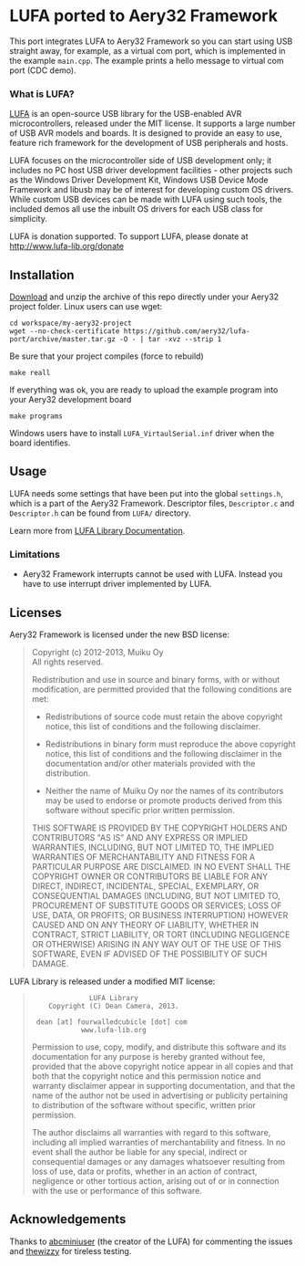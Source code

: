 # LUFA ported to Aery32 Framework

This port integrates LUFA to Aery32 Framework so you can start using USB
straight away, for example, as a virtual com port, which is implemented in
the example `main.cpp`. The example prints a hello message to virtual com
port (CDC demo).

### What is LUFA?

[LUFA](https://github.com/abcminiuser/lufa) is an open-source USB
library for the USB-enabled AVR microcontrollers, released under the MIT
license. It supports a large number of USB AVR models and boards. It is
designed to provide an easy to use, feature rich framework for the development
of USB peripherals and hosts.

LUFA focuses on the microcontroller side of USB development only; it includes
no PC host USB driver development facilities - other projects such as the
Windows Driver Development Kit, Windows USB Device Mode Framework and libusb
may be of interest for developing custom OS drivers. While custom USB devices
can be made with LUFA using such tools, the included demos all use the inbuilt
OS drivers for each USB class for simplicity.

LUFA is donation supported. To support LUFA, please donate at
http://www.lufa-lib.org/donate

## Installation

[Download](https://github.com/aery32/lufa-port/archive/master.zip) and
unzip the archive of this repo directly under your Aery32 project folder.
Linux users can use wget:

```
cd workspace/my-aery32-project
wget --no-check-certificate https://github.com/aery32/lufa-port/archive/master.tar.gz -O - | tar -xvz --strip 1
```

Be sure that your project compiles (force to rebuild)

```
make reall
```

If everything was ok, you are ready to upload the example program into
your Aery32 development board

```
make programs
```

Windows users have to install `LUFA_VirtaulSerial.inf` driver when the board
identifies.

## Usage

LUFA needs some settings that have been put into the global `settings.h`,
which is a part of the Aery32 Framework. Descriptor files, `Descriptor.c` and
`Descriptor.h` can be found from `LUFA/` directory.

Learn more from [LUFA Library Documentation](http://www.fourwalledcubicle.com/files/LUFA/Doc/130303/html/).

### Limitations

- Aery32 Framework interrupts cannot be used with LUFA. Instead you have to
  use interrupt driver implemented by LUFA.

## Licenses

Aery32 Framework is licensed under the new BSD license:

> Copyright (c) 2012-2013, Muiku Oy  
> All rights reserved.
>
> Redistribution and use in source and binary forms, with or without modification,
> are permitted provided that the following conditions are met:
>
>    * Redistributions of source code must retain the above copyright notice,
>      this list of conditions and the following disclaimer.
>
>    * Redistributions in binary form must reproduce the above copyright notice,
>      this list of conditions and the following disclaimer in the documentation
>      and/or other materials provided with the distribution.
>
>    * Neither the name of Muiku Oy nor the names of its contributors may be
>      used to endorse or promote products derived from this software without
>      specific prior written permission.
>
> THIS SOFTWARE IS PROVIDED BY THE COPYRIGHT HOLDERS AND CONTRIBUTORS "AS IS" AND
> ANY EXPRESS OR IMPLIED WARRANTIES, INCLUDING, BUT NOT LIMITED TO, THE IMPLIED
> WARRANTIES OF MERCHANTABILITY AND FITNESS FOR A PARTICULAR PURPOSE ARE
> DISCLAIMED. IN NO EVENT SHALL THE COPYRIGHT OWNER OR CONTRIBUTORS BE LIABLE FOR
> ANY DIRECT, INDIRECT, INCIDENTAL, SPECIAL, EXEMPLARY, OR CONSEQUENTIAL DAMAGES
> (INCLUDING, BUT NOT LIMITED TO, PROCUREMENT OF SUBSTITUTE GOODS OR SERVICES;
> LOSS OF USE, DATA, OR PROFITS; OR BUSINESS INTERRUPTION) HOWEVER CAUSED AND ON
> ANY THEORY OF LIABILITY, WHETHER IN CONTRACT, STRICT LIABILITY, OR TORT
> (INCLUDING NEGLIGENCE OR OTHERWISE) ARISING IN ANY WAY OUT OF THE USE OF THIS
> SOFTWARE, EVEN IF ADVISED OF THE POSSIBILITY OF SUCH DAMAGE.


LUFA Library is released under a modified MIT license:

>                   LUFA Library
>         Copyright (C) Dean Camera, 2013.
> 
>      dean [at] fourwalledcubicle [dot] com
>                 www.lufa-lib.org
> 
> 
> Permission to use, copy, modify, and distribute this software
> and its documentation for any purpose is hereby granted without
> fee, provided that the above copyright notice appear in all
> copies and that both that the copyright notice and this
> permission notice and warranty disclaimer appear in supporting
> documentation, and that the name of the author not be used in
> advertising or publicity pertaining to distribution of the
> software without specific, written prior permission.
> 
> The author disclaims all warranties with regard to this
> software, including all implied warranties of merchantability
> and fitness.  In no event shall the author be liable for any
> special, indirect or consequential damages or any damages
> whatsoever resulting from loss of use, data or profits, whether
> in an action of contract, negligence or other tortious action,
> arising out of or in connection with the use or performance of
> this software.

## Acknowledgements

Thanks to [abcminiuser](https://github.com/abcminiuser)
(the creator of the LUFA) for commenting the issues and
[thewizzy](https://github.com/thewizzy) for tireless testing.
